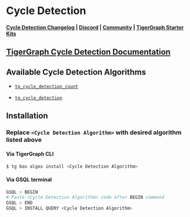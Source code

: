 
# Cycle Detection

#### [Cycle Detection Changelog](https://github.com/tigergraph/gsql-graph-algorithms/algorithms/Path/cycle_detection/CHANGELOG.md) | [Discord](https://discord.gg/vFbmPyvJJN) | [Community](https://community.tigergraph.com) | [TigerGraph Starter Kits](https://github.com/zrougamed/TigerGraph-Starter-Kits-Parser)

## [TigerGraph Cycle Detection Documentation](https://docs.tigergraph.com/tigergraph-platform-overview/graph-algorithm-library#cycle-detection)

## Available Cycle Detection Algorithms 

* [`tg_cycle_detection_count`](https://github.com/tigergraph/gsql-graph-algorithms/algorithms/Path/cycle_detection/tg_cycle_detection_count.gsql)

* [`tg_cycle_detection`](https://github.com/tigergraph/gsql-graph-algorithms/algorithms/Path/cycle_detection/tg_cycle_detection.gsql)

## Installation 

### Replace `<Cycle Detection Algorithm>` with desired algorithm listed above 

#### Via TigerGraph CLI

```bash
$ tg box algos install <Cycle Detection Algorithm>
```

#### Via GSQL terminal

```bash
GSQL > BEGIN
# Paste <Cycle Detection Algorithm> code after BEGIN command
GSQL > END 
GSQL > INSTALL QUERY <Cycle Detection Algorithm>
```